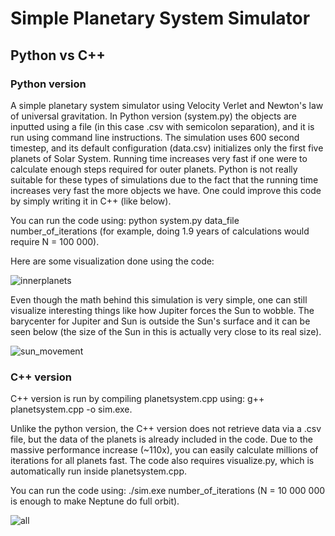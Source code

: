 # Simple Planetary System Simulator
## Python vs C++
### Python version
A simple planetary system simulator using Velocity Verlet and Newton's law of universal gravitation. In Python version (system.py) the objects are inputted using a file (in this case .csv with semicolon separation), and it is run using command line instructions. The simulation uses 600 second timestep, and its default configuration (data.csv) initializes only the first five planets of Solar System. Running time increases very fast if one were to calculate enough steps required for outer planets.  Python is not really suitable for these types of simulations due to the fact that the running time increases very fast the more objects we have. One could improve this code by
simply writing it in C++ (like below).

You can run the code using: python system.py data_file number_of_iterations (for example, doing 1.9 years of calculations would require N = 100 000).

Here are some visualization done using the code:

![innerplanets](https://github.com/user-attachments/assets/31866bd7-9638-4dbf-bab9-966bd86f5896)


Even though the math behind this simulation is very simple, one can still visualize interesting things like how Jupiter forces the Sun to wobble. The barycenter for Jupiter and Sun is outside the Sun's surface and it can be seen below (the size of the Sun in this is actually very close to its real size).


![sun_movement](https://github.com/user-attachments/assets/13300f4a-b1c9-4d9d-839b-b4fe45ef3165)

### C++ version

C++ version is run by compiling planetsystem.cpp using: g++ planetsystem.cpp -o sim.exe. 

Unlike the python version, the C++ version does not retrieve data via a .csv file, but the data of the planets is already included in the code. Due to the massive performance increase (~110x), you can easily calculate millions of iterations for all planets fast. 
The code also requires visualize.py, which is automatically run inside planetsystem.cpp.

You can run the code using: ./sim.exe number_of_iterations (N = 10 000 000 is enough to make Neptune do full orbit).


![all](https://github.com/user-attachments/assets/ca04dfcd-caaa-496f-a643-74bb3a1e31c8)
